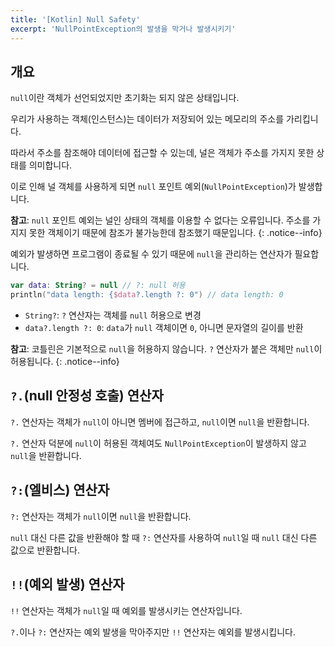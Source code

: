 ```yaml
---
title: '[Kotlin] Null Safety'
excerpt: 'NullPointException의 발생을 막거나 발생시키기'
---
```


## 개요

`null`이란 객체가 선언되었지만 초기화는 되지 않은 상태입니다.

우리가 사용하는 객체(인스턴스)는 데이터가 저장되어 있는 메모리의 주소를 가리킵니다.

따라서 주소를 참조해야 데이터에 접근할 수 있는데, 널은 객체가 주소를 가지지 못한 상태를 의미합니다.

이로 인해 널 객체를 사용하게 되면 `null` 포인트 예외(`NullPointException`)가 발생합니다.

**참고**: `null` 포인트 예외는 널인 상태의 객체를 이용할 수 없다는 오류입니다. 주소를 가지지 못한 객체이기 때문에 참조가 불가능한데 참조했기 때문입니다.
{: .notice--info}

예외가 발생하면 프로그램이 종료될 수 있기 때문에 `null`을 관리하는 연산자가 필요합니다.

```kotlin
var data: String? = null // ?: null 허용
println("data length: {$data?.length ?: 0") // data length: 0
```

- `String?`: `?` 연산자는 객체를 `null` 허용으로 변경
- `data?.length ?: 0`: `data`가 `null` 객체이면 `0`, 아니면 문자열의 길이를 반환

**참고**: 코틀린은 기본적으로 `null`을 허용하지 않습니다. `?` 연산자가 붙은 객체만 `null`이 허용됩니다.
{: .notice--info}

## `?.`(null 안정성 호출) 연산자

`?.` 연산자는 객체가 `null`이 아니면 멤버에 접근하고, `null`이면 `null`을 반환합니다.

`?.` 연산자 덕분에 `null`이 허용된 객체여도 `NullPointException`이 발생하지 않고 `null`을 반환합니다.

## `?:`(엘비스) 연산자

`?:` 연산자는 객체가 `null`이면 `null`을 반환합니다.

`null` 대신 다른 값을 반환해야 할 때 `?:` 연산자를 사용하여 `null`일 때 `null` 대신 다른 값으로 반환합니다.

## `!!`(예외 발생) 연산자

`!!` 연산자는 객체가 `null`일 때 예외를 발생시키는 연산자입니다.

`?.`이나 `?:` 연산자는 예외 발생을 막아주지만 `!!` 연산자는 예외를 발생시킵니다.

